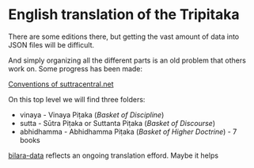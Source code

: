 # English translation of the Tripitaka

There are some editions there, but getting the vast amount of data into JSON files will be difficult.

And simply organizing all the different parts is an old problem that others work on. Some progress has been made:

[Conventions of suttracentral.net](https://suttacentral.net/numbering?lang=en)

On this top level we will find three folders:

- vinaya - Vinaya Piṭaka (_Basket of Discipline_)
- sutta - Sūtra Piṭaka or Suttanta Piṭaka (_Basket of Discourse_)
- abhidhamma - Abhidhamma Piṭaka (_Basket of Higher Doctrine_) - 7 books

[bilara-data](https://github.com/suttacentral/bilara-data) reflects an ongoing translation efford. Maybe it helps
